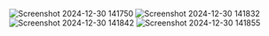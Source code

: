 ![Screenshot 2024-12-30 141750](https://github.com/user-attachments/assets/b3c76f3e-bf3a-4235-814f-df85320eef7d)
![Screenshot 2024-12-30 141832](https://github.com/user-attachments/assets/95472a7a-224e-4501-9a77-325a7ed42b97)
![Screenshot 2024-12-30 141842](https://github.com/user-attachments/assets/2441fae4-5fc0-467a-8ee1-21d94c060144)
![Screenshot 2024-12-30 141855](https://github.com/user-attachments/assets/6dd451aa-203d-44c9-8a97-82955692bb93)

